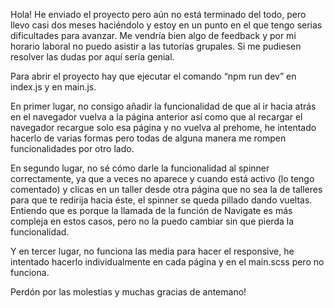 Hola! He enviado el proyecto pero aún no está terminado del todo, pero llevo casi dos meses haciéndolo y estoy en un punto en el que tengo serias dificultades para avanzar. Me vendría bien algo de feedback y por mi horario laboral no puedo asistir a las tutorías grupales. Si me pudiesen resolver las dudas por aquí sería genial.

Para abrir el proyecto hay que ejecutar el comando “npm run dev” en index.js y en main.js.

En primer lugar, no consigo añadir la funcionalidad de que al ir hacia atrás en el navegador vuelva a la página anterior así como que al recargar el navegador recargue solo esa página y no vuelva al prehome, he intentado hacerlo de varias formas pero todas de alguna manera me rompen funcionalidades por otro lado.

En segundo lugar, no sé cómo darle la funcionalidad al spinner correctamente, ya que a veces no aparece y cuando está activo (lo tengo comentado) y clicas en un taller desde otra página que no sea la de talleres para que te redirija hacia éste, el spinner se queda pillado dando vueltas. Entiendo que es porque la llamada de la función de Navigate es más compleja en estos casos, pero no la puedo cambiar sin que pierda la funcionalidad.

Y en tercer lugar, no funciona las media para hacer el responsive, he intentado hacerlo individualmente en cada página y en el main.scss pero no funciona. 

Perdón por las molestias y muchas gracias de antemano!
